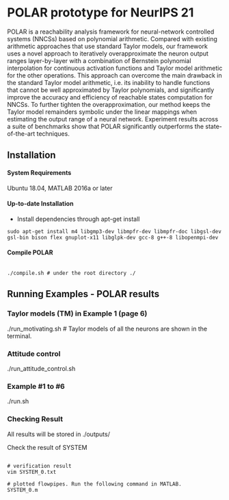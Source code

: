 # POLAR prototype for NeurIPS 21
POLAR is a reachability analysis framework for neural-network controlled systems (NNCSs) based on polynomial arithmetic. Compared with existing arithmetic approaches that use standard Taylor models, our framework uses a novel approach to iteratively overapproximate the neuron output ranges layer-by-layer with a combination of Bernstein polynomial interpolation for continuous activation functions and Taylor model arithmetic for the other operations. This approach can overcome the main drawback in the standard Taylor model arithmetic, i.e. its inability to handle functions that cannot be well approximated by Taylor polynomials, and significantly improve the accuracy and efficiency of reachable states computation for NNCSs. To further tighten the overapproximation, our method keeps the Taylor model remainders symbolic under the linear mappings when estimating the output range of a neural network. Experiment results across a suite of benchmarks show that POLAR significantly outperforms the state-of-the-art techniques.

## Installation

#### System Requirements
Ubuntu 18.04, MATLAB 2016a or later

#### Up-to-date Installation
- Install dependencies through apt-get install
```
sudo apt-get install m4 libgmp3-dev libmpfr-dev libmpfr-doc libgsl-dev gsl-bin bison flex gnuplot-x11 libglpk-dev gcc-8 g++-8 libopenmpi-dev
```

#### Compile POLAR

```

./compile.sh # under the root directory ./

```

## Running Examples - POLAR results

### Taylor models (TM) in Example 1 (page 6)
./run_motivating.sh # Taylor models of all the neurons are shown in the terminal.

### Attitude control
./run_attitude_control.sh

### Example #1 to #6
./run.sh

### Checking Result
All results will be stored in ./outputs/

Check the result of SYSTEM

```

# verification result
vim SYSTEM_0.txt

# plotted flowpipes. Run the following command in MATLAB.
SYSTEM_0.m
